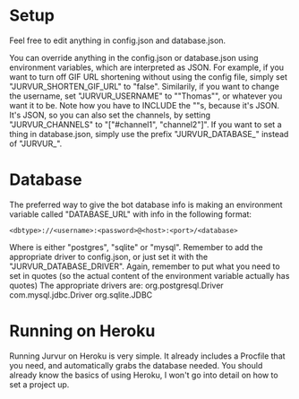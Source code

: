 # Setup
Feel free to edit anything in config.json and database.json.

You can override anything in the config.json or database.json using environment variables, which are interpreted as JSON.
For example, if you want to turn off GIF URL shortening without using the config file, simply set "JURVUR_SHORTEN_GIF_URL" to "false".
Similarily, if you want to change the username, set "JURVUR_USERNAME" to ""Thomas"", or whatever you want it to be. Note how you have to INCLUDE the ""s, because it's JSON.
It's JSON, so you can also set the channels, by setting "JURVUR_CHANNELS" to "["#channel1", "channel2"]".
If you want to set a thing in database.json, simply use the prefix "JURVUR_DATABASE_" instead of "JURVUR_".

# Database
The preferred way to give the bot database info is making an environment variable called "DATABASE_URL" with info in the following format:

    <dbtype>://<username>:<password>@<host>:<port>/<database>

Where <dbtype> is either "postgres", "sqlite" or "mysql". Remember to add the appropriate driver to config.json, or just set it with the "JURVUR_DATABASE_DRIVER". Again, remember to put what you need to set in quotes (so the actual content of the environment variable actually has quotes)
The appropriate drivers are:
    org.postgresql.Driver
    com.mysql.jdbc.Driver
    org.sqlite.JDBC

# Running on Heroku
Running Jurvur on Heroku is very simple. It already includes a Procfile that you need, and automatically grabs the database needed.
You should already know the basics of using Heroku, I won't go into detail on how to set a project up.